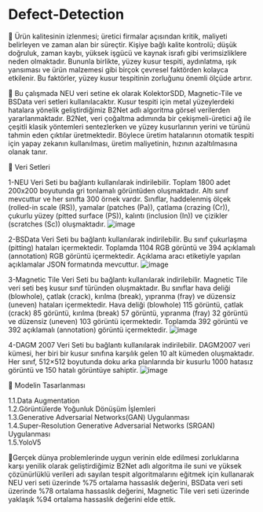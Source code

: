 # Defect-Detection
:triangular_flag_on_post: Ürün kalitesinin izlenmesi; üretici firmalar açısından kritik, maliyeti belirleyen ve zaman alan bir süreçtir. Kişiye bağlı kalite kontrolü; düşük doğruluk, zaman kaybı, yüksek işgücü ve kaynak israfı gibi verimsizliklere neden olmaktadır.  Bununla birlikte, yüzey kusur tespiti, aydınlatma, ışık yansıması ve ürün malzemesi gibi birçok çevresel faktörden kolayca etkilenir. Bu faktörler, yüzey kusur tespitinin zorluğunu önemli ölçüde artırır. 

:pushpin: Bu çalışmada NEU veri setine ek olarak KolektorSDD, Magnetic-Tile ve BSData veri setleri kullanılacaktır. Kusur tespiti için metal yüzeylerdeki hatalara yönelik geliştirdiğimiz B2Net adlı algoritma görsel verilerden yararlanmaktadır. B2Net, veri çoğaltma adımında bir çekişmeli-üretici ağ ile çeşitli klasik yöntemleri sentezlerken ve yüzey kusurlarının yerini ve türünü tahmin eden çıktılar üretmektedir. Böylece üretim hatalarının otomatik tespiti için yapay zekanın kullanılması, üretim maliyetinin, hızının azaltılmasına olanak tanır. 

:book: Veri Setleri

1-NEU Veri Seti bu bağlantı kullanılarak indirilebilir.
Toplam 1800 adet 200x200 boyutunda gri tonlamalı görüntüden oluşmaktadır. Altı sınıf mevcuttur ve her sınıfta 300 örnek vardır. Sınıflar, haddelenmiş ölçek (rolled-in scale (RS)), yamalar (patches (Pa)), çatlama (crazing (Cr)), çukurlu yüzey (pitted surface (PS)), kalıntı (inclusion (In)) ve çizikler (scratches (Sc)) oluşmaktadır. 
![image](https://user-images.githubusercontent.com/48567287/201970817-8e6a6d0a-c96e-4a3f-85cf-6a2c102f7e86.png)

2-BSData Veri Seti bu bağlantı kullanılarak indirilebilir.
Bu sınıf çukurlaşma (pitting) hataları içermektedir. Toplamda 1104 RGB görüntü ve 394 açıklamalı (annotation) RGB görüntü içermektedir.  Açıklama aracı etiketiyle yapılan açıklamalar JSON formatında mevcuttur. 
![image](https://user-images.githubusercontent.com/48567287/201970916-d112d50d-0537-4afa-bf7d-b11f5ce3d561.png)


3-Magnetic Tile Veri Seti bu bağlantı kullanılarak indirilebilir.
Magnetic Tile veri seti beş kusur sınıf türünden oluşmaktadır. Bu sınıflar hava deliği (blowhole), çatlak (crack), kırılma (break), yıpranma (fray) ve düzensiz (uneven) hataları içermektedir. Hava deliği (blowhole) 115 görüntü, çatlak (crack) 85 görüntü, kırılma (break) 57 görüntü, yıpranma (fray) 32 görüntü ve düzensiz (uneven) 103 görüntü içermektedir. Toplamda 392 görüntü ve 392 açıklamalı (annotation) görüntü içermektedir. 
![image](https://user-images.githubusercontent.com/48567287/201970946-8b3c6da0-651c-4e39-8b1a-ee22d89a2fd0.png)


4-DAGM 2007 Veri Seti bu bağlantı kullanılarak indirilebilir.
DAGM2007 veri kümesi, her biri bir kusur sınıfına karşılık gelen 10 alt kümeden oluşmaktadır. Her sınıf, 512×512 boyutunda doku arka planlarında bir kusurlu 1000 hatasız görüntü ve 150 hatalı görüntüye sahiptir.
![image](https://user-images.githubusercontent.com/48567287/201970973-72d259bc-6606-4692-8c91-27f8ac0cd2f0.png)

:triangular_ruler: Modelin Tasarlanması

1.1.Data Augmentation<br />
1.2.Görüntülerde Yoğunluk Dönüşüm İşlemleri<br />
1.3.Generative Adversarial Networks(GAN) Uygulanması<br />
1.4.Super-Resolution Generative Adversarial Networks (SRGAN) Uygulanması<br />
1.5.YoloV5<br />

:checkered_flag:Gerçek dünya problemlerinde uygun verinin elde edilmesi zorluklarına karşı yenilik olarak geliştirdiğimiz B2Net adlı algoritma ile suni ve yüksek çözünürlüklü verileri adı sayılan tespit algoritmalarını eğitmek için kullanarak NEU veri seti üzerinde %75 ortalama hassaslık değerini, BSData veri seti üzerinde %78 ortalama hassaslık değerini, Magnetic Tile veri seti üzerinde yaklaşık %94 ortalama hassaslık değerini elde ettik.


